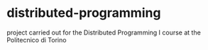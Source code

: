 # distributed-programming
project carried out for the Distributed Programming I course at the Politecnico di Torino
